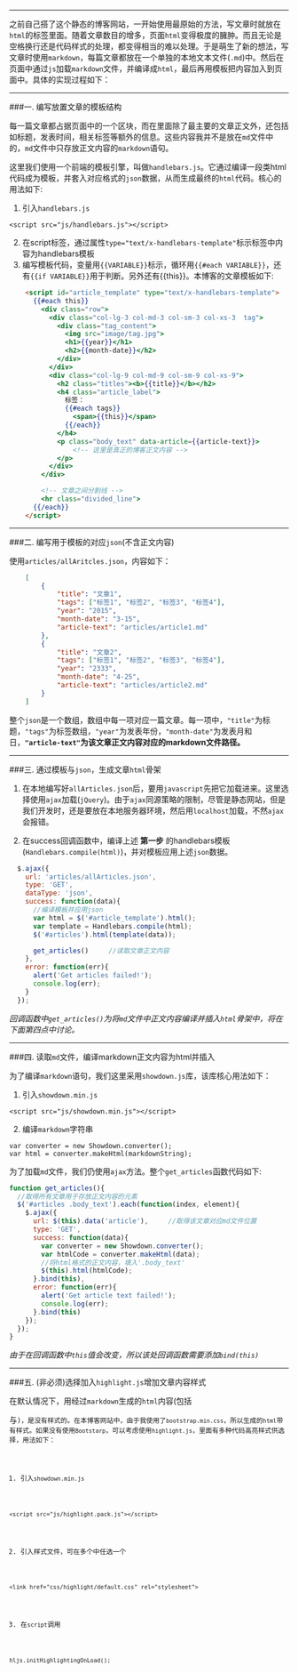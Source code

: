 ﻿
*****************************

之前自己搭了这个静态的博客网站，一开始使用最原始的方法，写文章时就放在`html`的标签里面。随着文章数目的增多，页面`html`变得极度的臃肿。而且无论是空格换行还是代码样式的处理，都变得相当的难以处理。于是萌生了新的想法，写文章时使用`markdown`，每篇文章都放在一个单独的本地文本文件(`.md`)中。然后在页面中通过`js`加载`markdown`文件，并编译成`html`，最后再用模板把内容加入到页面中。具体的实现过程如下：

-------------------

###一. 编写放置文章的模板结构

每一篇文章都占据页面中的一个区块，而在里面除了最主要的文章正文外，还包括如标题，发表时间，相关标签等额外的信息。这些内容我并不是放在`md`文件中的，`md`文件中只存放正文内容的`markdown`语句。

这里我们使用一个前端的模板引擎，叫做`handlebars.js`。它通过编译一段类html代码成为模板，并套入对应格式的`json`数据，从而生成最终的`html`代码。核心的用法如下:


1. 引入`handlebars.js`

```
<script src="js/handlebars.js"></script>
```

2. 在script标签，通过属性`type="text/x-handlebars-template"`标示标签中内容为handlebars模板
3. 编写模板代码，变量用`{{VARIABLE}}`标示，循环用`{{#each VARIABLE}}`，还有`{{if VARIABLE}}`用于判断。另外还有{{this}}。本博客的文章模板如下:

```html
    <script id="article_template" type="text/x-handlebars-template">
      {{#each this}}
        <div class="row">
          <div class="col-lg-3 col-md-3 col-sm-3 col-xs-3  tag">
            <div class="tag_content">
              <img src="image/tag.jpg">
              <h1>{{year}}</h1>               
              <h2>{{month-date}}</h2>
            </div>
          </div>
          <div class="col-lg-9 col-md-9 col-sm-9 col-xs-9">
            <h2 class="titles"><b>{{title}}</b></h2>
            <h4 class="article_label">
              标签：
              {{#each tags}}
                <span>{{this}}</span>
              {{/each}}
            </h4>
            <p class="body_text" data-article={{article-text}}>
                <!-- 这里是真正的博客正文内容 -->
            </p>
          </div>
        </div>

        <!-- 文章之间分割线 -->
        <hr class="divided_line"> 
      {{/each}}
    </script>
```

-------------------
###二. 编写用于模板的对应`json`(不含正文内容)

使用`articles/allAritcles.json`，内容如下：

```json
    [
        {
            "title": "文章1",
            "tags": ["标签1", "标签2", "标签3", "标签4"],
            "year": "2015",
            "month-date": "3-15",
            "article-text": "articles/article1.md" 
        },
        {
            "title": "文章2",
            "tags": ["标签1", "标签2", "标签3", "标签4"],
            "year": "2333",
            "month-date": "4-25",
            "article-text": "articles/article2.md" 
        }
    ]
```

整个`json`是一个数组，数组中每一项对应一篇文章。每一项中，`"title"`为标题，`"tags"`为标签数组，`"year"`为发表年份，`"month-date"`为发表月和日，__`"article-text"`为该文章正文内容对应的markdown文件路径。__

-------------------
###三. 通过模板与`json`，生成文章`html`骨架

1. 在本地编写好`allArticles.json`后，要用`javascript`先把它加载进来。这里选择使用`ajax`加载(`jQuery`)。由于`ajax`同源策略的限制，尽管是静态网站，但是我们开发时，还是要放在本地服务器环境，然后用`localhost`加载，不然`ajax`会报错。

2. 在success回调函数中，编译上述 __第一步__ 的handlebars模板(`Handlebars.compile(html)`)，并对模板应用上述`json`数据。 

```javascript
  $.ajax({
    url: 'articles/allArticles.json',
    type: 'GET',
    dataType: 'json',
    success: function(data){
      //编译模板并应用json
      var html = $('#article_template').html();
      var template = Handlebars.compile(html);
      $('#articles').html(template(data));

      get_articles()     //读取文章正文内容
    },
    error: function(err){
      alert('Get articles failed!');
      console.log(err); 
    }
  });
```

*回调函数中`get_articles()`为将`md`文件中正文内容编译并插入`html`骨架中，将在下面第四点中讨论。*

-------------------
###四. 读取`md`文件，编译markdown正文内容为html并插入
 
为了编译`markdown`语句，我们这里采用`showdown.js`库，该库核心用法如下：

1. 引入`showdown.min.js`

```
<script src="js/showdown.min.js"></script>
```

2. 编译`markdown`字符串
```
var converter = new Showdown.converter();
var html = converter.makeHtml(markdownString);
```

为了加载`md`文件，我们仍使用`ajax`方法。整个`get_articles`函数代码如下:
 
```javascript
function get_articles(){
  //取得所有文章用于存放正文内容的元素
  $('#articles .body_text').each(function(index, element){
    $.ajax({
      url: $(this).data('article'),     //取得该文章对应md文件位置
      type: 'GET',
      success: function(data){
        var converter = new Showdown.converter();
        var htmlCode = converter.makeHtml(data);
        //将html格式的正文内容，填入'.body_text'
        $(this).html(htmlCode);
      }.bind(this),
      error: function(err){
        alert('Get article text failed!'); 
        console.log(err);
      }.bind(this)
    });
  });
}
```


*由于在回调函数中`this`值会改变，所以该处回调函数需要添加`bind(this)`*

********************
###五. (非必须)选择加入`highlight.js`增加文章内容样式

在默认情况下，用经过`markdown`生成的`html`内容(包括<pre>与<code>)，是没有样式的。在本博客网站中，由于我使用了`bootstrap.min.css`，所以生成的`html`带有样式。如果没有使用`Bootstarp`，可以考虑使用`highlight.js`，里面有多种代码高亮样式供选择，用法如下：

1. 引入`showdown.min.js`

```
<script src="js/highlight.pack.js"></script>
```

2. 引入样式文件，可在多个中任选一个
```
<link href="css/highlight/default.css" rel="stylesheet">
```

3. 在`script`调用
```
hljs.initHighlightingOnLoad();
```